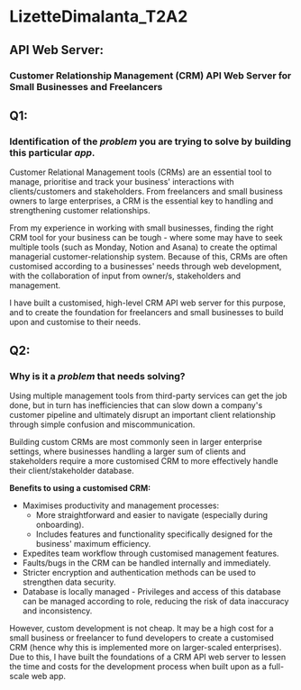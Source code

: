 # LizetteDimalanta_T2A2

## API Web Server:

### Customer Relationship Management (CRM) API Web Server for Small Businesses and Freelancers

## Q1:

### **Identification of the _problem_ you are trying to solve by building this particular _app_.**

Customer Relational Management tools (CRMs) are an essential tool to manage, prioritise and track your business' interactions with clients/customers and stakeholders. From freelancers and small business owners to large enterprises, a CRM is the essential key to handling and strengthening customer relationships.

From my experience in working with small businesses, finding the right CRM tool for your business can be tough - where some may have to seek multiple tools (such as Monday, Notion and Asana) to create the optimal managerial customer-relationship system.
Because of this, CRMs are often customised according to a businesses' needs through web development, with the collaboration of input from owner/s, stakeholders and management.

I have built a customised, high-level CRM API web server for this purpose, and to create the foundation for freelancers and small businesses to build upon and customise to their needs.

## Q2:

### **Why is it a _problem_ that needs solving?**

Using multiple management tools from third-party services can get the job done, but in turn has inefficiencies that can slow down a company's customer pipeline and ultimately disrupt an important client relationship through simple confusion and miscommunication.

Building custom CRMs are most commonly seen in larger enterprise settings, where businesses handling a larger sum of clients and stakeholders require a more customised CRM to more effectively handle their client/stakeholder database.

**Benefits to using a customised CRM:**

- Maximises productivity and management processes:
  - More straightforward and easier to navigate (especially during onboarding).
  - Includes features and functionality specifically designed for the business' maximum efficiency.
- Expedites team workflow through customised management features.
- Faults/bugs in the CRM can be handled internally and immediately.
- Stricter encryption and authentication methods can be used to strengthen data security.
- Database is locally managed - Privileges and access of this database can be managed according to role, reducing the risk of data inaccuracy and inconsistency.

However, custom development is not cheap. It may be a high cost for a small business or freelancer to fund developers to create a customised CRM (hence why this is implemented more on larger-scaled enterprises). Due to this, I have built the foundations of a CRM API web server to lessen the time and costs for the development process when built upon as a full-scale web app.

